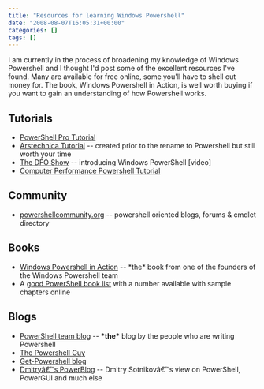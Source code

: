 ```yaml
---
title: "Resources for learning Windows Powershell"
date: "2008-08-07T16:05:31+00:00"
categories: []
tags: []
---
```


I am currently in the process of broadening my knowledge of Windows Powershell and I thought I'd post some of the excellent resources I've found. Many are available for free online, some you'll have to shell out money for. The book, Windows Powershell in Action, is well worth buying if you want to gain an understanding of how Powershell works.
<h2>Tutorials</h2>
<ul>
	<li><a href="http://www.powershellpro.com/powershell-tutorial-introduction/">PowerShell Pro Tutorial</a></li>
	<li><a href="http://arstechnica.com/guides/other/msh.ars/2">Arstechnica Tutorial</a> -- created prior to the rename to Powershell but still worth your time</li>
	<li><a href="http://channel9.msdn.com/shows/The+DFO+Show/The-DFO-Show-Introducing-Windows-PowerShell/">The DFO Show</a> -- introducing Windows PowerShell [video]</li>
	<li><a href="http://www.computerperformance.co.uk/powershell/index.htm">Computer Performance Powershell Tutorial</a></li>
</ul>
<h2>Community</h2>
<ul>
	<li><a href="http://powershellcommunity.org/">powershellcommunity.org</a> -- powershell oriented blogs, forums &amp; cmdlet directory</li>
</ul>
<h2>Books</h2>
<ul>
	<li><a href="http://www.manning.com/payette/">Windows Powershell in Action</a> -- *the* book from one of the founders of the Windows Powershell team</li>
	<li>A <a href="http://www.robvanderwoude.com/booksps.html">good PowerShell book list</a> with a number available with sample chapters online</li>
</ul>
<h2>Blogs</h2>
<ul>
	<li><a href="http://blogs.msdn.com/powershell/">PowerShell team blog</a> -- <strong>*the*</strong> blog by the people who are writing Powershell</li>
	<li><a href="http://thepowershellguy.com/blogs/posh/">The Powershell Guy</a></li>
	<li><a href="http://marcoshaw.blogspot.com/">Get-Powershell blog</a></li>
	<li><a href="http://dmitrysotnikov.wordpress.com/">Dmitryâ€™s PowerBlog</a> -- Dmitry Sotnikovâ€™s view on PowerShell, PowerGUI and much else</li>
</ul>
